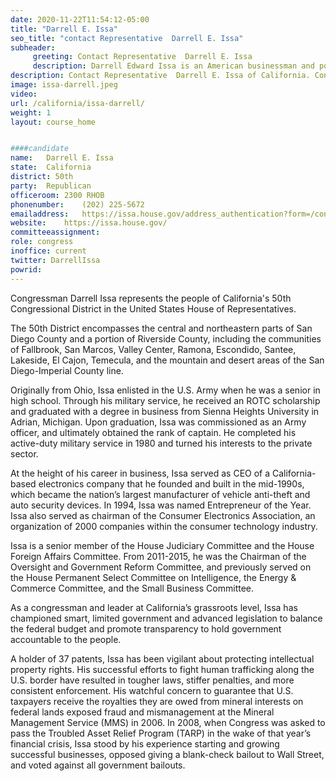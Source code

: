 ```yaml
---
date: 2020-11-22T11:54:12-05:00
title: "Darrell E. Issa"
seo_title: "contact Representative  Darrell E. Issa"
subheader:
     greeting: Contact Representative  Darrell E. Issa 
     description: Darrell Edward Issa is an American businessman and politician who is the U.S. Representative for California's 50th congressional district.
description: Contact Representative  Darrell E. Issa of California. Contact information for Darrell E. Issa includes email address, phone number, and mailing address.
image: issa-darrell.jpeg
video: 
url: /california/issa-darrell/
weight: 1
layout: course_home


####candidate
name:	Darrell E. Issa
state:	California
district: 50th
party:	Republican
officeroom:	2300 RHOB
phonenumber:	(202) 225-5672
emailaddress:	https://issa.house.gov/address_authentication?form=/contact
website:	https://issa.house.gov/
committeeassignment: 
role: congress
inoffice: current
twitter: DarrellIssa
powrid: 
---
```

Congressman Darrell Issa represents the people of California's 50th Congressional District in the United States House of Representatives.

The 50th District encompasses the central and northeastern parts of San Diego County and a portion of Riverside County, including the communities of Fallbrook, San Marcos, Valley Center, Ramona, Escondido, Santee, Lakeside, El Cajon, Temecula, and the mountain and desert areas of the San Diego-Imperial County line. 

Originally from Ohio, Issa enlisted in the U.S. Army when he was a senior in high school. Through his military service, he received an ROTC scholarship and graduated with a degree in business from Sienna Heights University in Adrian, Michigan. Upon graduation, Issa was commissioned as an Army officer, and ultimately obtained the rank of captain. He completed his active-duty military service in 1980 and turned his interests to the private sector.

At the height of his career in business, Issa served as CEO of a California-based electronics company that he founded and built in the mid-1990s, which became the nation’s largest manufacturer of vehicle anti-theft and auto security devices. In 1994, Issa was named Entrepreneur of the Year. Issa also served as chairman of the Consumer Electronics Association, an organization of 2000 companies within the consumer technology industry.

Issa is a senior member of the House Judiciary Committee and the House Foreign Affairs Committee.  From 2011-2015, he was the Chairman of the Oversight and Government Reform Committee, and  previously served on the House Permanent Select Committee on Intelligence, the Energy & Commerce Committee, and the Small Business Committee. 

As a congressman and leader at California’s grassroots level, Issa has championed smart, limited government and advanced legislation to balance the federal budget and promote transparency to hold government accountable to the people.

A holder of 37 patents, Issa has been vigilant about protecting intellectual property rights. His successful efforts to fight human trafficking along the U.S. border have resulted in tougher laws, stiffer penalties, and more consistent enforcement. His watchful concern to guarantee that U.S. taxpayers receive the royalties they are owed from mineral interests on federal lands exposed fraud and mismanagement at the Mineral Management Service (MMS) in 2006. In 2008, when Congress was asked to pass the Troubled Asset Relief Program (TARP) in the wake of that year’s financial crisis, Issa stood by his experience starting and growing successful businesses, opposed giving a blank-check bailout to Wall Street, and voted against all government bailouts.
